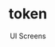 ---
layout: embed
permalink: apps/minting/business-processes/token/ui-screens
lang: en
page_id: apps-minting-business-processes-token-screens

title: token
subtitle: UI Screens
backUrl: /apps/minting/business-processes/token

description: Screens
---
